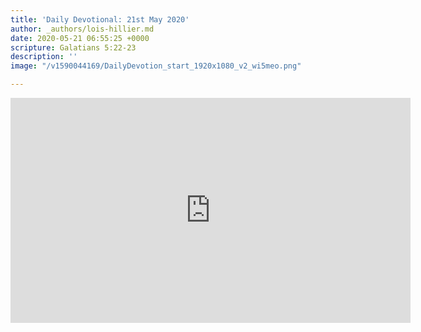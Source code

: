 ```yaml
---
title: 'Daily Devotional: 21st May 2020'
author: _authors/lois-hillier.md
date: 2020-05-21 06:55:25 +0000
scripture: Galatians 5:22-23
description: ''
image: "/v1590044169/DailyDevotion_start_1920x1080_v2_wi5meo.png"

---
```

<iframe src="https://player.vimeo.com/video/420833233" width="640" height="360" frameborder="0" allow="autoplay; fullscreen" allowfullscreen></iframe>